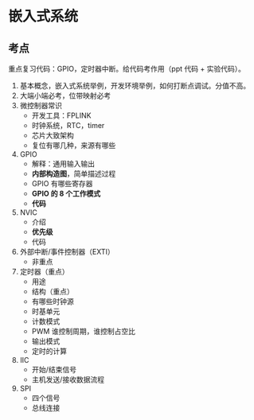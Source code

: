 # 嵌入式系统

## 考点

重点复习代码：GPIO，定时器中断。给代码考作用（ppt 代码 + 实验代码）。

1. 基本概念，嵌入式系统举例，开发环境举例，如何打断点调试。分值不高。
2. 大端小端必考，位带映射必考
3. 微控制器常识
   - 开发工具：FPLINK
   - 时钟系统，RTC，timer
   - 芯片大致架构
   - 复位有哪几种，来源有哪些
4. GPIO
   - 解释：通用输入输出
   - **内部构造图**，简单描述过程
   - GPIO 有哪些寄存器
   - **GPIO 的 8 个工作模式**
   - **代码**
5. NVIC
   - 介绍
   - **优先级**
   - 代码
6. 外部中断/事件控制器（EXTI）
   - 非重点
7. 定时器（重点）
   - 用途
   - 结构（重点）
   - 有哪些时钟源
   - 时基单元
   - 计数模式
   - PWM 谁控制周期，谁控制占空比
   - 输出模式
   - 定时的计算
8. IIC
   - 开始/结束信号
   - 主机发送/接收数据流程
9. SPI
   - 四个信号
   - 总线连接

